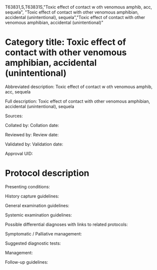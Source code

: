 T63831,S,T63831S,"Toxic effect of contact w oth venomous amphib, acc, sequela", "Toxic effect of contact with other venomous amphibian, accidental (unintentional), sequela","Toxic effect of contact with other venomous amphibian, accidental (unintentional)"
# Category title: Toxic effect of contact with other venomous amphibian, accidental (unintentional)

Abbreviated description: Toxic effect of contact w oth venomous amphib, acc, sequela

Full description: Toxic effect of contact with other venomous amphibian, accidental (unintentional), sequela

Sources:

Collated by:
Collation date:

Reviewed by:
Review date:

Validated by:
Validation date:

Approval UID:

# Protocol description

Presenting conditions:

History capture guidelines:

General examination guidelines:

Systemic examination guidelines:

Possible differential diagnoses with links to related protocols:

Symptomatic / Palliative management:

Suggested diagnostic tests:

Management:

Follow-up guidelines:
